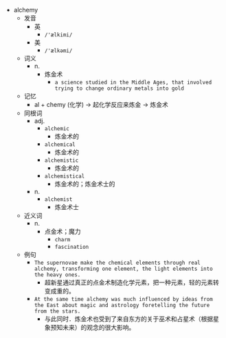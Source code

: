 - alchemy
  - 发音
    - 英
      - `/'ælkimi/`
    - 美
      - `/'ælkəmi/`
  - 词义
    - n.
      - 炼金术
        - `a science studied in the Middle Ages, that involved trying to change ordinary metals into gold`
  - 记忆
    - al + chemy (化学) → 起化学反应来炼金 → 炼金术
  - 同根词
    - adj.
      - `alchemic`
        - 炼金术的
      - `alchemical`
        - 炼金术的
      - `alchemistic`
        - 炼金术的
      - `alchemistical`
        - 炼金术的；炼金术士的
    - n.
      - `alchemist`
        - 炼金术士
  - 近义词
    - n.
      - 点金术；魔力
        - `charm`
        - `fascination`
  - 例句
    - `The supernovae make the chemical elements through real alchemy, transforming one element, the light elements into the heavy ones.`
      - 超新星通过真正的点金术制造化学元素，把一种元素，轻的元素转变成重的。
    - `At the same time alchemy was much influenced by ideas from the East about magic and astrology foretelling the future from the stars.`
      - 与此同时．炼金术也受到了来自东方的关于巫术和占星术（根据星象预知未来）的观念的很大影响。

